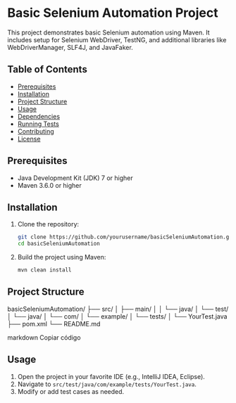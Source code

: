 # Basic Selenium Automation Project

This project demonstrates basic Selenium automation using Maven. It includes setup for Selenium WebDriver, TestNG, and additional libraries like WebDriverManager, SLF4J, and JavaFaker.

## Table of Contents
- [Prerequisites](#prerequisites)
- [Installation](#installation)
- [Project Structure](#project-structure)
- [Usage](#usage)
- [Dependencies](#dependencies)
- [Running Tests](#running-tests)
- [Contributing](#contributing)
- [License](#license)

## Prerequisites
- Java Development Kit (JDK) 7 or higher
- Maven 3.6.0 or higher

## Installation
1. Clone the repository:
    ```sh
    git clone https://github.com/yourusername/basicSeleniumAutomation.git
    cd basicSeleniumAutomation
    ```

2. Build the project using Maven:
    ```sh
    mvn clean install
    ```

## Project Structure
basicSeleniumAutomation/
├── src/
│ ├── main/
│ │ └── java/
│ └── test/
│ └── java/
│ └── com/
│ └── example/
│ └── tests/
│ └── YourTest.java
├── pom.xml
└── README.md

markdown
Copiar código

## Usage
1. Open the project in your favorite IDE (e.g., IntelliJ IDEA, Eclipse).
2. Navigate to `src/test/java/com/example/tests/YourTest.java`.
3. Modify or add test cases as needed.

